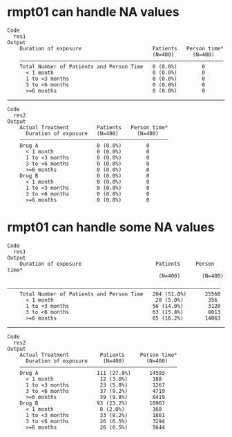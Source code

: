 # rmpt01 can handle NA values

    Code
      res1
    Output
        Duration of exposure                       Patients   Person time*
                                                   (N=400)      (N=400)   
        ——————————————————————————————————————————————————————————————————
        Total Number of Patients and Person Time   0 (0.0%)        0      
          < 1 month                                0 (0.0%)        0      
          1 to <3 months                           0 (0.0%)        0      
          3 to <6 months                           0 (0.0%)        0      
          >=6 months                               0 (0.0%)        0      

---

    Code
      res2
    Output
        Actual Treatment         Patients   Person time*
          Duration of exposure   (N=400)      (N=400)   
        ————————————————————————————————————————————————
        Drug A                   0 (0.0%)        0      
          < 1 month              0 (0.0%)        0      
          1 to <3 months         0 (0.0%)        0      
          3 to <6 months         0 (0.0%)        0      
          >=6 months             0 (0.0%)        0      
        Drug B                   0 (0.0%)        0      
          < 1 month              0 (0.0%)        0      
          1 to <3 months         0 (0.0%)        0      
          3 to <6 months         0 (0.0%)        0      
          >=6 months             0 (0.0%)        0      

# rmpt01 can handle some NA values

    Code
      res1
    Output
        Duration of exposure                        Patients     Person time*
                                                     (N=400)       (N=400)   
        —————————————————————————————————————————————————————————————————————
        Total Number of Patients and Person Time   204 (51.0%)      25560    
          < 1 month                                 20 (5.0%)        356     
          1 to <3 months                           56 (14.0%)        3128    
          3 to <6 months                           63 (15.8%)        8013    
          >=6 months                               65 (16.2%)       14063    

---

    Code
      res2
    Output
        Actual Treatment          Patients     Person time*
          Duration of exposure     (N=400)       (N=400)   
        ———————————————————————————————————————————————————
        Drug A                   111 (27.8%)      14593    
          < 1 month               12 (3.0%)        188     
          1 to <3 months          23 (5.8%)        1267    
          3 to <6 months          37 (9.2%)        4719    
          >=6 months              39 (9.8%)        8419    
        Drug B                   93 (23.2%)       10967    
          < 1 month               8 (2.0%)         168     
          1 to <3 months          33 (8.2%)        1861    
          3 to <6 months          26 (6.5%)        3294    
          >=6 months              26 (6.5%)        5644    

